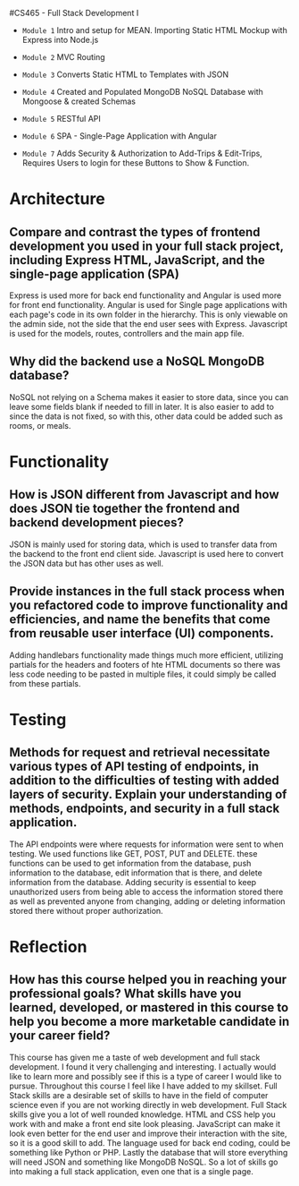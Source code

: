 #CS465 - Full Stack Development I

* `Module 1` Intro and setup for MEAN. Importing Static HTML Mockup with Express into Node.js

* `Module 2` MVC Routing

* `Module 3` Converts Static HTML to Templates with JSON

* `Module 4` Created and Populated MongoDB NoSQL Database with Mongoose & created Schemas

* `Module 5` RESTful API

* `Module 6` SPA - Single-Page Application with Angular

* `Module 7` Adds Security & Authorization to Add-Trips & Edit-Trips, Requires Users to login for these Buttons to Show & Function.


# Architecture

## Compare and contrast the types of frontend development you used in your full stack project, including Express HTML, JavaScript, and the single-page application (SPA)
Express is used more for back end functionality and Angular is used more for front end functionality. Angular is used for Single page applications with each page's code in its own folder in the hierarchy. This is only viewable on the admin side, not the side that the end user sees with Express. Javascript is used for the models, routes, controllers and the main app file.

## Why did the backend use a NoSQL MongoDB database?
NoSQL not relying on a Schema makes it easier to store data, since you can leave some fields blank if needed to fill in later. It is also easier to add to since the data is not fixed, so with this, other data could be added such as rooms, or meals.

# Functionality

## How is JSON different from Javascript and how does JSON tie together the frontend and backend development pieces?
JSON is mainly used for storing data, which is used to transfer data from the backend to the front end client side. Javascript is used here to convert the JSON data but has other uses as well.

## Provide instances in the full stack process when you refactored code to improve functionality and efficiencies, and name the benefits that come from reusable user interface (UI) components.
Adding handlebars functionality made things much more efficient, utilizing partials for the headers and footers of hte HTML documents so there was less code needing to be pasted in multiple files, it could simply be called from these partials.

# Testing

## Methods for request and retrieval necessitate various types of API testing of endpoints, in addition to the difficulties of testing with added layers of security. Explain your understanding of methods, endpoints, and security in a full stack application.
The API endpoints were where requests for information were sent to when testing. We used functions like GET, POST, PUT and DELETE. these functions can be used to get information from the database, push information to the database, edit information that is there, and delete information from the database. Adding security is essential to keep unauthorized users from being able to access the information stored there as well as prevented anyone from changing, adding or deleting information stored there without proper authorization.

# Reflection

## How has this course helped you in reaching your professional goals? What skills have you learned, developed, or mastered in this course to help you become a more marketable candidate in your career field?
This course has given me a taste of web development and full stack development. I found it very challenging and interesting. I actually would like to learn more and possibly see if this is a type of career I would like to pursue. Throughout this course I feel like I have added to my skillset. Full Stack skills are a desirable set of skills to have in the field of computer science even if you are not working directly in web development. Full Stack skills give you a lot of well rounded knowledge. HTML and CSS help you work with and make a front end site look pleasing. JavaScript can make it look even better for the end user and improve their interaction with the site, so it is a good skill to add. The language used for back end coding, could be something like Python or PHP. Lastly the database that will store everything will need JSON and something like MongoDB NoSQL. So a lot of skills go into making a full stack application, even one that is a single page. 
